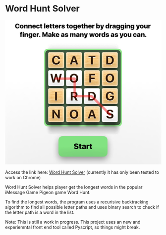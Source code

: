 # Word Hunt Solver

![Word Hunt Game Screenshot](images/word_hunt_screenshot.jpeg)

Access the link here: [Word Hunt Solver](https://hanlinm2.github.io/word_hunt_solver/) (currently it has only been tested to work on Chrome)

Word Hunt Solver helps player get the longest words in the popular iMessage Game Pigeon game Word Hunt.

To find the longest words, the program uses a recurisive backtracking algorithm to find all possible letter paths and uses binary search to check if the letter path is a word in the list.

Note:
This is still a work in progress. This project uses an new and experiemntal front end tool called Pyscript, so things might break. 